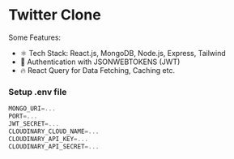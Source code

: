 # Twitter Clone

Some Features:

- ⚛️ Tech Stack: React.js, MongoDB, Node.js, Express, Tailwind
- 🔐 Authentication with JSONWEBTOKENS (JWT)
- 🔥 React Query for Data Fetching, Caching etc.

### Setup .env file

```js
MONGO_URI=...
PORT=...
JWT_SECRET=...
CLOUDINARY_CLOUD_NAME=...
CLOUDINARY_API_KEY=...
CLOUDINARY_API_SECRET=...
```
